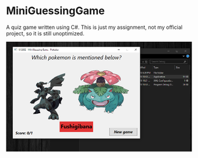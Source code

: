 # MiniGuessingGame
A quiz game written using C#. This is just my assignment, not my official project, so it is still unoptimized.

![alt text](https://github.com/quangthach59/MiniGuessingGame/blob/master/preview.png)
